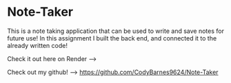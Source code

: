 # Note-Taker

This is a note taking application that can be used to write and save notes for future use! In this assignment I built the back end, and connected it to the already written code!

Check it out here on Render -->

Check out my github! --> https://github.com/CodyBarnes9624/Note-Taker